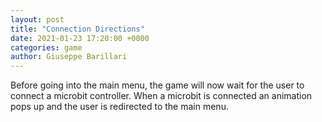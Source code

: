 ```yaml
---  
layout: post  
title: "Connection Directions"  
date: 2021-01-23 17:20:00 +0000  
categories: game
author: Giuseppe Barillari  
---  
```



Before going into the main menu, the game will now wait for the user to connect a microbit controller. When a microbit is connected an animation pops up and the user is redirected to the main menu.

